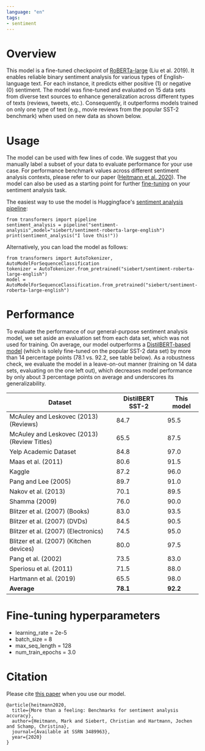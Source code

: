 ```yaml
---
language: "en"
tags:
- sentiment
---
```



# Overview
This model is a fine-tuned checkpoint of [RoBERTa-large](https://huggingface.co/roberta-large) (Liu et al. 2019). It enables reliable binary sentiment analysis for various types of English-language text. For each instance, it predicts either positive (1) or negative (0) sentiment. The model was fine-tuned and evaluated on 15 data sets from diverse text sources to enhance generalization across different types of texts (reviews, tweets, etc.). Consequently, it outperforms models trained on only one type of text (e.g., movie reviews from the popular SST-2 benchmark) when used on new data as shown below. 
 
# Usage
The model can be used with few lines of code. We suggest that you manually label a subset of your data to evaluate performance for your use case. For performance benchmark values across different sentiment analysis contexts, please refer to our paper ([Heitmann et al. 2020](https://papers.ssrn.com/sol3/papers.cfm?abstract_id=3489963)). The model can also be used as a starting point for further [fine-tuning](https://huggingface.co/transformers/custom_datasets.html#fine-tuning-with-trainer) on your sentiment analysis task.

The easiest way to use the model is Huggingface's [sentiment analysis pipeline](https://huggingface.co/transformers/quicktour.html#getting-started-on-a-task-with-a-pipeline):
```
from transformers import pipeline
sentiment_analysis = pipeline("sentiment-analysis",model="siebert/sentiment-roberta-large-english")
print(sentiment_analysis("I love this!"))
```

Alternatively, you can load the model as follows:
``` 
from transformers import AutoTokenizer, AutoModelForSequenceClassification
tokenizer = AutoTokenizer.from_pretrained("siebert/sentiment-roberta-large-english")
model = AutoModelForSequenceClassification.from_pretrained("siebert/sentiment-roberta-large-english")
```


 
# Performance
To evaluate the performance of our general-purpose sentiment analysis model, we set aside an evaluation set from each data set, which was not used for training. On average, our model outperforms a [DistilBERT-based model](https://huggingface.co/distilbert-base-uncased-finetuned-sst-2-english) (which is solely fine-tuned on the popular SST-2 data set) by more than 14 percentage points (78.1 vs. 92.2, see table below). As a robustness check, we evaluate the model in a leave-on-out manner (training on 14 data sets, evaluating on the one left out), which decreases model performance by only about 3 percentage points on average and underscores its generalizability.

|Dataset|DistilBERT SST-2|This model|
|---|---|---|
|McAuley and Leskovec (2013) (Reviews)|84.7|95.5|
|McAuley and Leskovec (2013) (Review Titles)|65.5|87.5|
|Yelp Academic Dataset|84.8|97.0|
|Maas et al. (2011)|80.6|91.5|
|Kaggle|87.2|96.0|
|Pang and Lee (2005)|89.7|91.0|
|Nakov et al. (2013)|70.1|89.5|
|Shamma (2009)|76.0|90.0|
|Blitzer et al. (2007) (Books)|83.0|93.5|
|Blitzer et al. (2007) (DVDs)|84.5|90.5|
|Blitzer et al. (2007) (Electronics)|74.5|95.0|
|Blitzer et al. (2007) (Kitchen devices)|80.0|97.5|
|Pang et al. (2002)|73.5|83.0|
|Speriosu et al. (2011)|71.5|88.0|
|Hartmann et al. (2019)|65.5|98.0|
|**Average**|**78.1**|**92.2**|
 
# Fine-tuning hyperparameters
- learning_rate = 2e-5
- batch_size = 8
- max_seq_length = 128
- num_train_epochs = 3.0
  
# Citation
Please cite [this paper](https://papers.ssrn.com/sol3/papers.cfm?abstract_id=3489963) when you use our model.

```
@article{heitmann2020,
  title={More than a feeling: Benchmarks for sentiment analysis accuracy},
  author={Heitmann, Mark and Siebert, Christian and Hartmann, Jochen and Schamp, Christina},
  journal={Available at SSRN 3489963},
  year={2020}
}
```
